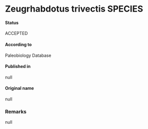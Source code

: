 Zeugrhabdotus trivectis SPECIES
=======

#### Status
ACCEPTED

#### According to
Paleobiology Database

#### Published in
null

#### Original name
null

### Remarks
null